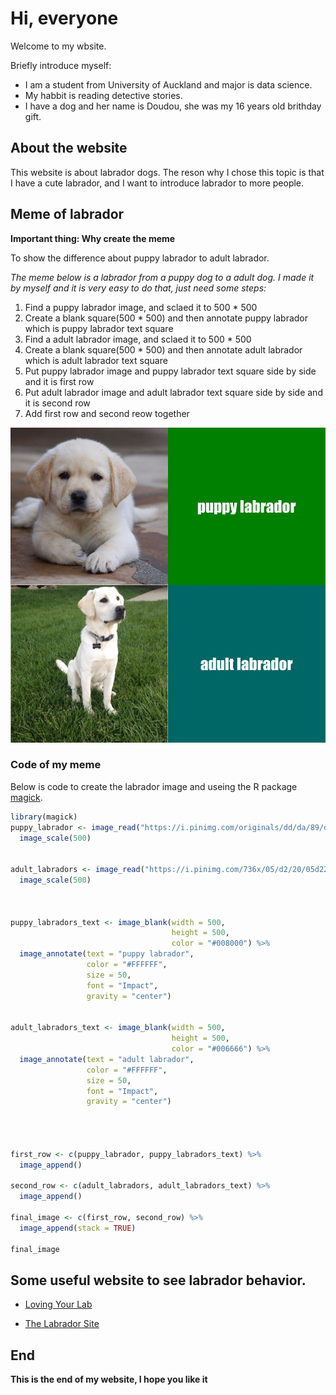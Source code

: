 # Hi, everyone

Welcome to my wbsite.

Briefly introduce myself: 
* I am a student from University of Auckland and major is data science.
* My habbit is reading detective stories. 
* I have a dog and her name is Doudou, she was my 16 years old brithday gift.

## About the website

This website is about labrador dogs. The reson why I chose this topic is that I have a cute labrador, and I want to introduce labrador to more people.

## Meme of labrador

**Important thing: Why create the meme**

To show the difference about puppy labrador to adult labrador.

*The meme below is a labrador from a puppy dog to a adult dog. 
I made it by myself and it is very easy to do that, just need some steps:*

1. Find a puppy labrador image, and sclaed it to 500 * 500
2. Create a blank square(500 * 500) and then annotate puppy labrador which is puppy labrador text square 
3. Find a adult labrador image, and sclaed it to 500 * 500
4. Create a blank square(500 * 500) and then annotate adult labrador which is adult labrador text square
5. Put puppy labrador image and puppy labrador text square side by side and it is first row
6. Put adult labrador image and adult labrador text square side by side and it is second row
7. Add first row and second reow together


![](https://github.com/jq77y/stats220/blob/main/my_meme.png)


### Code of my meme
Below is code to create the labrador image and useing the R package [magick](https://cran.r-project.org/web/packages/magick/vignettes/intro.html).

```r
library(magick)
puppy_labrador <- image_read("https://i.pinimg.com/originals/dd/da/89/ddda899cbe2e18766ca1797806efe8b8.jpg") %>%
  image_scale(500)


adult_labradors <- image_read("https://i.pinimg.com/736x/05/d2/20/05d220bf723f6338d99f653070ac9a06--yellow-labs.jpg") %>%
  image_scale(500)



puppy_labradors_text <- image_blank(width = 500, 
                                    height = 500, 
                                    color = "#008000") %>%
  image_annotate(text = "puppy labrador",
                 color = "#FFFFFF",
                 size = 50,
                 font = "Impact",
                 gravity = "center")


adult_labradors_text <- image_blank(width = 500, 
                                    height = 500, 
                                    color = "#006666") %>%
  image_annotate(text = "adult labrador",
                 color = "#FFFFFF",
                 size = 50,
                 font = "Impact",
                 gravity = "center")




first_row <- c(puppy_labrador, puppy_labradors_text) %>%
  image_append()

second_row <- c(adult_labradors, adult_labradors_text) %>% 
  image_append()

final_image <- c(first_row, second_row) %>% 
  image_append(stack = TRUE)

final_image

```

##  Some useful website to see labrador behavior.
* [Loving Your Lab](https://www.lovingyourlab.com/9-common-labrador-behavior-problems/#:~:text=Barking%2C%20digging%2C%20and%20chewing%20are,Labs%20because%20of%20their%20intelligence.) 

* [The Labrador Site](https://www.thelabradorsite.com/labrador-behaviour/)



## End
**This is the end of my website, I hope you like it**
